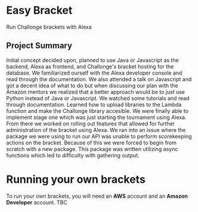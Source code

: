 # Easy Bracket
Run Challonge brackets with Alexa

## Project Summary
Initial concept decided upon, planned to use Java or Javascript as the backend, Alexa as frontend, and Challonge's bracket hosting for the database. We familiarized ourself with the Alexa developer console and read through the documentation. We also attended a talk on Javascript and got a decent idea of what to do but when discussing our plan with the Amazon mentors we realized that a better approach would be to just use Python instead of Java or Javascript. We watched some tutorials and read through documentation. Learned how to upload libraries to the Lambda function and make the Challonge library accesible. We were finally able to implement stage one which was just starting the tournament using Alexa. From there we worked on rolling out features that allowed for further administration of the bracket using Alexa. We ran into an issue where the package we were using to run our API was unable to perform scorekeeping actions on the bracket. Because of this we were forced to begin from scratch with a new package. This package was written utilizing async functions which led to difficulty with gathering output.

# Running your own brackets
To run your own brackets, you will need an **AWS** account and an **Amazon Developer** account. TBC
